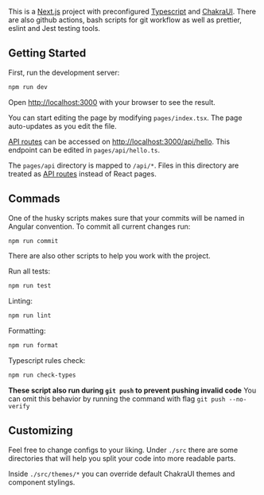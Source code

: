 This is a [Next.js](https://nextjs.org/) project with preconfigured [Typescript](https://typescriptlang.org) and [ChakraUI](https://chakra-ui.com). There are also github actions, bash scripts for git workflow as well as prettier, eslint and Jest testing tools.

## Getting Started

First, run the development server:

```bash
npm run dev
```

Open [http://localhost:3000](http://localhost:3000) with your browser to see the result.

You can start editing the page by modifying `pages/index.tsx`. The page auto-updates as you edit the file.

[API routes](https://nextjs.org/docs/api-routes/introduction) can be accessed on [http://localhost:3000/api/hello](http://localhost:3000/api/hello). This endpoint can be edited in `pages/api/hello.ts`.

The `pages/api` directory is mapped to `/api/*`. Files in this directory are treated as [API routes](https://nextjs.org/docs/api-routes/introduction) instead of React pages.

## Commads

One of the husky scripts makes sure that your commits will be named in Angular convention.
To commit all current changes run:

```bash
npm run commit
```

There are also other scripts to help you work with the project.

Run all tests:

```bash
npm run test
```

Linting:

```bash
npm run lint
```

Formatting:

```bash
npm run format
```

Typescript rules check:

```bash
npm run check-types
```

**These script also run during `git push` to prevent pushing invalid code**
You can omit this behavior by running the command with flag `git push --no-verify`

## Customizing

Feel free to change configs to your liking.
Under `./src` there are some directories that will help you split your code into more readable parts.

Inside `./src/themes/*` you can override default ChakraUI themes and component stylings.

